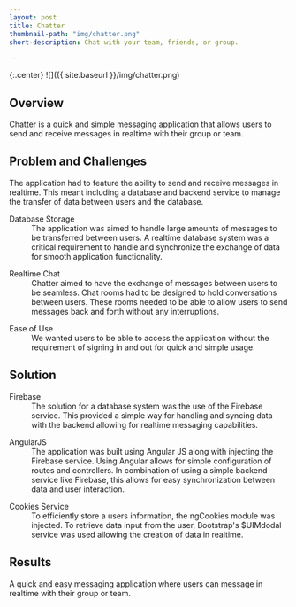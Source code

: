 ```yaml
---
layout: post
title: Chatter
thumbnail-path: "img/chatter.png"
short-description: Chat with your team, friends, or group.

---
```


{:.center}
![]({{ site.baseurl }}/img/chatter.png)

## Overview

Chatter is a quick and simple messaging application that allows users to send and receive messages in realtime with their group or team.  

## Problem and Challenges

The application had to feature the ability to send and receive messages in realtime. This meant including a database and backend service to manage the transfer of data between users and the database.

<div class="col-all-2">
  <dl>
      <dt class="heading">Database Storage</dt>
        <dd class="col-info">
        The application was aimed to handle large amounts of messages to be transferred between users. A realtime database system was a critical requirement to handle and synchronize the exchange of data for smooth application functionality.
        </dd>
  </dl>
  <dl>
      <dt class="heading">Realtime Chat</dt>
        <dd class="col-info">
         Chatter aimed to have the exchange of messages between users to be seamless. Chat rooms had to be designed to hold conversations between users. These rooms needed to be able to allow users to send messages back and forth without any interruptions.  
        </dd>
  </dl>
  <dl>
      <dt class="heading">Ease of Use</dt>
        <dd class="col-info">
          We wanted users to be able to access the application without the requirement of signing in and out for quick and simple usage.     
        </dd>
  </dl>
</div>

## Solution

<div class="col-all-2">
  <dl>
      <dt class="heading">Firebase</dt>
        <dd class="info-col">
          The solution for a database system was the use of the Firebase service. This provided a simple way for handling and syncing data with the backend allowing for realtime messaging capabilities.  
        </dd>
  </dl>
  <dl>
      <dt class="heading">AngularJS</dt>
        <dd class="info-col">
          The application was built using Angular JS along with injecting the Firebase service. Using Angular allows for simple configuration of routes and controllers. In combination of using a simple backend service like Firebase, this allows for easy synchronization between data and user interaction.
        </dd>
  </dl>
  <dl>
      <dt class="heading">Cookies Service</dt>
        <dd class="info-col">
          To efficiently store a users information, the ngCookies module was injected. To retrieve data input from the user, Bootstrap's $UIMdodal service was used allowing the creation of data in realtime.
        </dd>
  </dl>
</div>

## Results

A quick and easy messaging application where users can message in realtime with their group or team.
